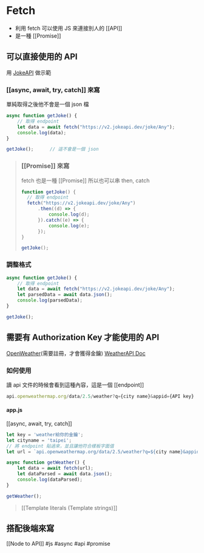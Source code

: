 # Fetch
- 利用 fetch 可以使用 JS 來連接別人的 [[API]]
- 是一種 [[Promise]]


## 可以直接使用的 API
用 [JokeAPI](https://sv443.net/jokeapi/v2/#info) 做示範
### [[async, await, try, catch]] 來寫
單純取得之後他不會是一個 json 檔
```js
async function getJoke() {
	// 取得 endpoint
	let data = await fetch("https://v2.jokeapi.dev/joke/Any");
	console.log(data);
}

getJoke();		// 這不會是一個 json
```

> ### [[Promise]] 來寫
> fetch 也是一種 [[Promise]] 所以也可以串 then, catch
> ```js
> function getJoke() {
> 	// 取得 endpoint
> 	fetch("https://v2.jokeapi.dev/joke/Any")
> 		.then((d) => {
> 			console.log(d);
> 		}).catch((e) => {
> 			console.log(e);
> 		});
> }
> 
> getJoke();
> ```

### 調整格式
```js
async function getJoke() {
	// 取得 endpoint
	let data = await fetch("https://v2.jokeapi.dev/joke/Any");
	let parsedData = await data.json();
	console.log(parsedData);
}

getJoke();
```

## 需要有 Authorization Key 才能使用的 API
[OpenWeather](https://openweathermap.org/)(需要註冊，才會獲得金鑰)
[WeatherAPI Doc](https://openweathermap.org/api)

### 如何使用
讀 api 文件的時候會看到這種內容，這是一個 [[endpoint]]
```js
api.openweathermap.org/data/2.5/weather?q={city name}&appid={API key}
```

#### app.js
[[async, await, try, catch]]
```js
let key = 'weather給你的金鑰';
let cityname = 'taipei';
// 將 endpoint 貼過來，並且讓他符合樣板字面值
let url = `api.openweathermap.org/data/2.5/weather?q=${city name}&appid=${key}`

async function getWeather() {
	let data = await fetch(url);
	let dataParsed = await data.json();
	console.log(dataParsed);
}

getWeather();
```
>[[Template literals (Template strings)]]

## 搭配後端來寫
[[Node to API]]
#js #async #api #promise